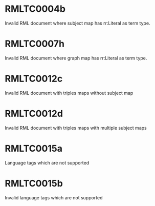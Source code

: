 # RMLTC0004b

Invalid RML document where subject map has rr:Literal as term type. 

# RMLTC0007h
Invalid RML document where graph map has rr:Literal as term type. 

# RMLTC0012c

Invalid RML document with triples maps without subject map 

# RMLTC0012d

Invalid RML document with triples maps with multiple subject maps 


# RMLTC0015a
Language tags which are not supported


# RMLTC0015b
Invalid language tags which are not supported
